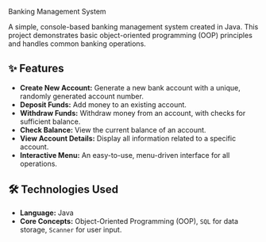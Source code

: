 Banking Management System

A simple, console-based banking management system created in Java. This project demonstrates basic object-oriented programming (OOP) principles and handles common banking operations.


## ✨ Features

- **Create New Account:** Generate a new bank account with a unique, randomly generated account number.
- **Deposit Funds:** Add money to an existing account.
- **Withdraw Funds:** Withdraw money from an account, with checks for sufficient balance.
- **Check Balance:** View the current balance of an account.
- **View Account Details:** Display all information related to a specific account.
- **Interactive Menu:** An easy-to-use, menu-driven interface for all operations.


## 🛠️ Technologies Used

- **Language:** Java
- **Core Concepts:** Object-Oriented Programming (OOP), `SQL` for data storage, `Scanner` for user input.

